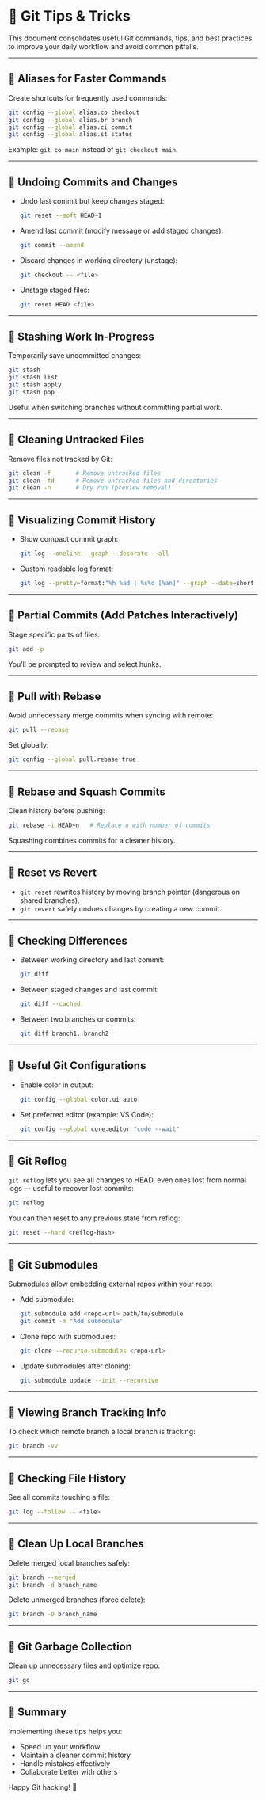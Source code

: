 # 📌 Git Tips & Tricks

This document consolidates useful Git commands, tips, and best practices to improve your daily workflow and avoid common pitfalls.

---

## 🔹 Aliases for Faster Commands

Create shortcuts for frequently used commands:

```bash
git config --global alias.co checkout
git config --global alias.br branch
git config --global alias.ci commit
git config --global alias.st status
```

Example:
`git co main` instead of `git checkout main`.

---

## 🔹 Undoing Commits and Changes

- Undo last commit but keep changes staged:

  ```bash
  git reset --soft HEAD~1
  ```

- Amend last commit (modify message or add staged changes):

  ```bash
  git commit --amend
  ```

- Discard changes in working directory (unstage):

  ```bash
  git checkout -- <file>
  ```

- Unstage staged files:

  ```bash
  git reset HEAD <file>
  ```

---

## 🔹 Stashing Work In-Progress

Temporarily save uncommitted changes:

```bash
git stash
git stash list
git stash apply
git stash pop
```

Useful when switching branches without committing partial work.

---

## 🔹 Cleaning Untracked Files

Remove files not tracked by Git:

```bash
git clean -f       # Remove untracked files
git clean -fd      # Remove untracked files and directories
git clean -n       # Dry run (preview removal)
```

---

## 🔹 Visualizing Commit History

- Show compact commit graph:

  ```bash
  git log --oneline --graph --decorate --all
  ```

- Custom readable log format:

  ```bash
  git log --pretty=format:"%h %ad | %s%d [%an]" --graph --date=short
  ```

---

## 🔹 Partial Commits (Add Patches Interactively)

Stage specific parts of files:

```bash
git add -p
```

You’ll be prompted to review and select hunks.

---

## 🔹 Pull with Rebase

Avoid unnecessary merge commits when syncing with remote:

```bash
git pull --rebase
```

Set globally:

```bash
git config --global pull.rebase true
```

---

## 🔹 Rebase and Squash Commits

Clean history before pushing:

```bash
git rebase -i HEAD~n   # Replace n with number of commits
```

Squashing combines commits for a cleaner history.

---

## 🔹 Reset vs Revert

- `git reset` rewrites history by moving branch pointer (dangerous on shared branches).
- `git revert` safely undoes changes by creating a new commit.

---

## 🔹 Checking Differences

- Between working directory and last commit:

  ```bash
  git diff
  ```

- Between staged changes and last commit:

  ```bash
  git diff --cached
  ```

- Between two branches or commits:

  ```bash
  git diff branch1..branch2
  ```

---

## 🔹 Useful Git Configurations

- Enable color in output:

  ```bash
  git config --global color.ui auto
  ```

- Set preferred editor (example: VS Code):

  ```bash
  git config --global core.editor "code --wait"
  ```

---

## 🔹 Git Reflog

`git reflog` lets you see all changes to HEAD, even ones lost from normal logs — useful to recover lost commits:

```bash
git reflog
```

You can then reset to any previous state from reflog:

```bash
git reset --hard <reflog-hash>
```

---

## 🔹 Git Submodules

Submodules allow embedding external repos within your repo:

- Add submodule:

  ```bash
  git submodule add <repo-url> path/to/submodule
  git commit -m "Add submodule"
  ```

- Clone repo with submodules:

  ```bash
  git clone --recurse-submodules <repo-url>
  ```

- Update submodules after cloning:

  ```bash
  git submodule update --init --recursive
  ```

---

## 🔹 Viewing Branch Tracking Info

To check which remote branch a local branch is tracking:

```bash
git branch -vv
```

---

## 🔹 Checking File History

See all commits touching a file:

```bash
git log --follow -- <file>
```

---

## 🔹 Clean Up Local Branches

Delete merged local branches safely:

```bash
git branch --merged
git branch -d branch_name
```

Delete unmerged branches (force delete):

```bash
git branch -D branch_name
```

---

## 🔹 Git Garbage Collection

Clean up unnecessary files and optimize repo:

```bash
git gc
```

---

## 📌 Summary

Implementing these tips helps you:

- Speed up your workflow
- Maintain a cleaner commit history
- Handle mistakes effectively
- Collaborate better with others

Happy Git hacking! 🚀
